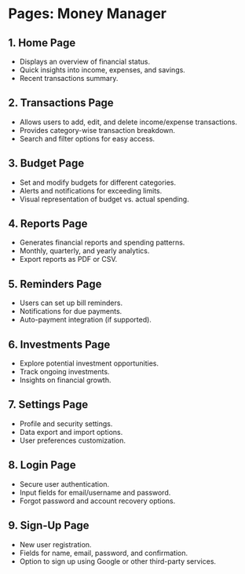 # Pages: Money Manager

## 1. Home Page
- Displays an overview of financial status.
- Quick insights into income, expenses, and savings.
- Recent transactions summary.

## 2. Transactions Page
- Allows users to add, edit, and delete income/expense transactions.
- Provides category-wise transaction breakdown.
- Search and filter options for easy access.

## 3. Budget Page
- Set and modify budgets for different categories.
- Alerts and notifications for exceeding limits.
- Visual representation of budget vs. actual spending.

## 4. Reports Page
- Generates financial reports and spending patterns.
- Monthly, quarterly, and yearly analytics.
- Export reports as PDF or CSV.

## 5. Reminders Page
- Users can set up bill reminders.
- Notifications for due payments.
- Auto-payment integration (if supported).

## 6. Investments Page
- Explore potential investment opportunities.
- Track ongoing investments.
- Insights on financial growth.

## 7. Settings Page
- Profile and security settings.
- Data export and import options.
- User preferences customization.

## 8. Login Page
- Secure user authentication.
- Input fields for email/username and password.
- Forgot password and account recovery options.

## 9. Sign-Up Page
- New user registration.
- Fields for name, email, password, and confirmation.
- Option to sign up using Google or other third-party services.

